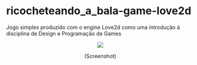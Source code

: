 # ricocheteando_a_bala-game-love2d

Jogo simples produzido com o engine Love2d como uma introdução à disciplina de Design e Programação de Games

 <p align="center"> 
 <img alingn="center" src="https://repository-images.githubusercontent.com/384618401/78ba47e5-e8f0-4b91-a9bb-f3d45f686310" />
 </p>
 
 <p align="center"> 
 (Screenshot)
 </p>
